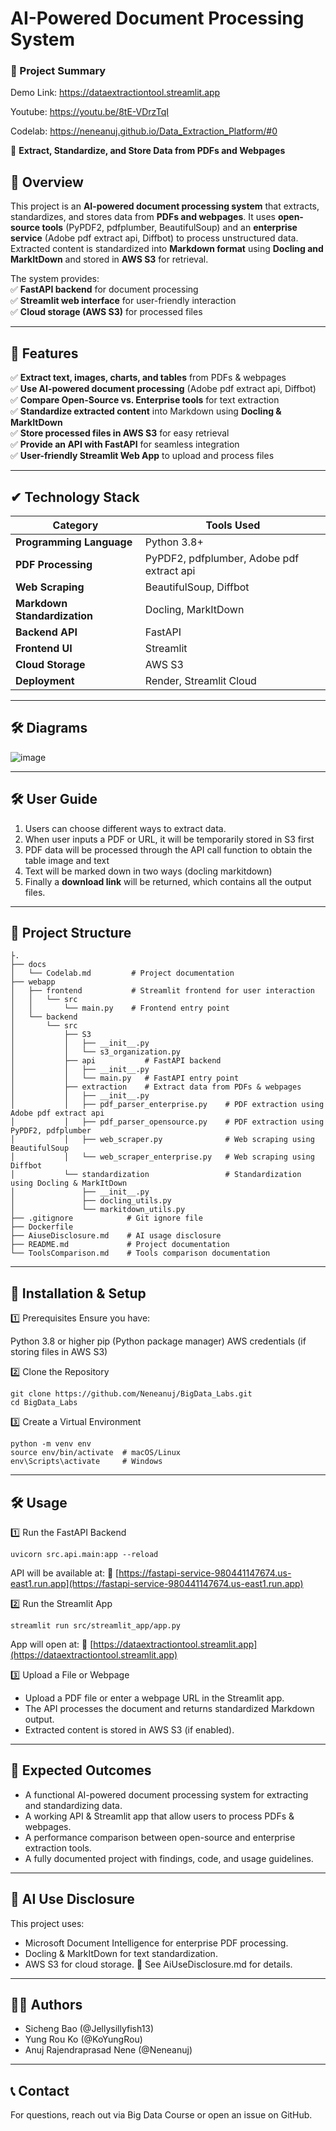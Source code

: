 # AI-Powered Document Processing System 
### **📄 Project Summary**  
Demo Link: https://dataextractiontool.streamlit.app

Youtube: https://youtu.be/8tE-VDrzTqI

Codelab: https://neneanuj.github.io/Data_Extraction_Platform/#0

🚀 **Extract, Standardize, and Store Data from PDFs and Webpages**  

## **📌 Overview**
This project is an **AI-powered document processing system** that extracts, standardizes, and stores data from **PDFs and webpages**. It uses **open-source tools** (PyPDF2, pdfplumber, BeautifulSoup) and an **enterprise service** (Adobe pdf extract api, Diffbot) to process unstructured data. Extracted content is standardized into **Markdown format** using **Docling and MarkItDown** and stored in **AWS S3** for retrieval.  

The system provides:  
✅ **FastAPI backend** for document processing  
✅ **Streamlit web interface** for user-friendly interaction  
✅ **Cloud storage (AWS S3)** for processed files  

---

## **🔑 Features**
✅ **Extract text, images, charts, and tables** from PDFs & webpages  
✅ **Use AI-powered document processing** (Adobe pdf extract api, Diffbot)  
✅ **Compare Open-Source vs. Enterprise tools** for text extraction  
✅ **Standardize extracted content** into Markdown using **Docling & MarkItDown**  
✅ **Store processed files in AWS S3** for easy retrieval  
✅ **Provide an API with FastAPI** for seamless integration  
✅ **User-friendly Streamlit Web App** to upload and process files  

---

## **✔ Technology Stack**

| **Category**       | **Tools Used** |
|------------------|--------------|
| **Programming Language** | Python 3.8+ |
| **PDF Processing** | PyPDF2, pdfplumber, Adobe pdf extract api|
| **Web Scraping** | BeautifulSoup, Diffbot |
| **Markdown Standardization** | Docling, MarkItDown |
| **Backend API** | FastAPI |
| **Frontend UI** | Streamlit |
| **Cloud Storage** | AWS S3 |
| **Deployment** | Render, Streamlit Cloud |

---

## **🛠️ Diagrams**

![image](./docs/data_extraction_architecture.png)


---

## **🛠️ User Guide**
1. Users can choose different ways to extract data. 
2. When user inputs a PDF or URL, it will be temporarily stored in S3 first
3. PDF data will be processed through the API call function to obtain the table image and text
4. Text will be marked down in two ways (docling markitdown)
5. Finally a **download link** will be returned, which contains all the output files.

---

## **📂 Project Structure**
```plaintext
├.
├── docs
│   └── Codelab.md         # Project documentation
├── webapp
│   ├── frontend           # Streamlit frontend for user interaction
│   │   └── src
│   │       └── main.py    # Frontend entry point
│   └── backend
│       └── src
│           ├── S3
│           │   ├── __init__.py
│           │   └── s3_organization.py
│           ├── api           # FastAPI backend
│           │   ├── __init__.py
│           │   └── main.py   # FastAPI entry point
│           ├── extraction    # Extract data from PDFs & webpages
│           │   ├── __init__.py
│           │   ├── pdf_parser_enterprise.py    # PDF extraction using Adobe pdf extract api
│           │   ├── pdf_parser_opensource.py    # PDF extraction using PyPDF2, pdfplumber
│           │   ├── web_scraper.py              # Web scraping using BeautifulSoup
│           │   └── web_scraper_enterprise.py   # Web scraping using Diffbot
│           └── standardization                 # Standardization using Docling & MarkItDown
│               ├── __init__.py
│               ├── docling_utils.py
│               └── markitdown_utils.py
├── .gitignore            # Git ignore file
├── Dockerfile    
├── AiuseDisclosure.md    # AI usage disclosure
├── README.md             # Project documentation
└── ToolsComparison.md    # Tools comparison documentation

```

---

## **🚀 Installation & Setup**
1️⃣ Prerequisites
Ensure you have:

Python 3.8 or higher
pip (Python package manager)
AWS credentials (if storing files in AWS S3)

2️⃣ Clone the Repository
```
git clone https://github.com/Neneanuj/BigData_Labs.git
cd BigData_Labs
```

3️⃣ Create a Virtual Environment
```
python -m venv env
source env/bin/activate  # macOS/Linux
env\Scripts\activate     # Windows
```
---

## **🛠️ Usage**

1️⃣ Run the FastAPI Backend
```
uvicorn src.api.main:app --reload
```
API will be available at:
🔗 [https://fastapi-service-980441147674.us-east1.run.app](https://fastapi-service-980441147674.us-east1.run.app)

2️⃣ Run the Streamlit App
```
streamlit run src/streamlit_app/app.py
```

App will open at:
🔗 [https://dataextractiontool.streamlit.app](https://dataextractiontool.streamlit.app)

3️⃣ Upload a File or Webpage
* Upload a PDF file or enter a webpage URL in the Streamlit app.
* The API processes the document and returns standardized Markdown output.
* Extracted content is stored in AWS S3 (if enabled).

---

## **📌 Expected Outcomes**

* A functional AI-powered document processing system for extracting and standardizing data.
* A working API & Streamlit app that allow users to process PDFs & webpages.  
* A performance comparison between open-source and enterprise extraction tools.  
* A fully documented project with findings, code, and usage guidelines.  

---

## **📌 AI Use Disclosure**
This project uses:

* Microsoft Document Intelligence for enterprise PDF processing.
* Docling & MarkItDown for text standardization.
* AWS S3 for cloud storage.
📄 See AiUseDisclosure.md for details.

---

## **👨‍💻 Authors**
* Sicheng Bao (@Jellysillyfish13)
* Yung Rou Ko (@KoYungRou)
* Anuj Rajendraprasad Nene (@Neneanuj)

---

## **📞 Contact**
For questions, reach out via Big Data Course or open an issue on GitHub.

